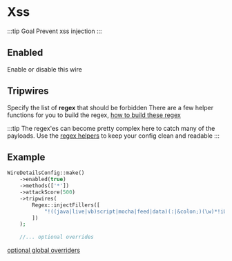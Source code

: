# Xss
:::tip Goal
Prevent xss injection
:::

## Enabled
Enable or disable this wire

<!--@include: ./_methods.md-->

<!--@include: ./_attackscore.md-->

## Tripwires
Specify the list of **regex** that should be forbidden
There are a few helper functions for you to build the regex, [how to build these regex](./regex.md)

:::tip
The regex'es can become pretty complex here to catch many of the payloads. Use the [regex helpers](./regex.md) to keep your config clean and readable
:::

## Example
```php
WireDetailsConfig::make()
    ->enabled(true)
    ->methods(['*'])
    ->attackScore(500)
    ->tripwires(
        Regex::injectFillers([
            "!((java|live|vb)script|mocha|feed|data)(:|&colon;)(\w)*!iUu",
        ])
    );
    
    //... optional overrides        
````

[optional global overriders](./optionals.md)
